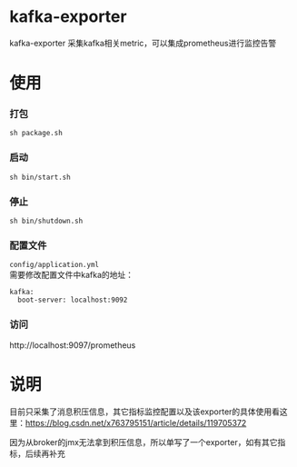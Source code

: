 # kafka-exporter
kafka-exporter 采集kafka相关metric，可以集成prometheus进行监控告警

# 使用
### 打包
```sh package.sh```
### 启动
```sh bin/start.sh```
### 停止
```sh bin/shutdown.sh```
### 配置文件
```config/application.yml```  
需要修改配置文件中kafka的地址：  
```
kafka:
  boot-server: localhost:9092
```  

### 访问
http://localhost:9097/prometheus

# 说明
目前只采集了消息积压信息，其它指标监控配置以及该exporter的具体使用看这里：https://blog.csdn.net/x763795151/article/details/119705372
  
因为从broker的jmx无法拿到积压信息，所以单写了一个exporter，如有其它指标，后续再补充